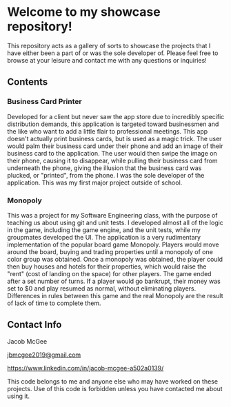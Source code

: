 # Welcome to my showcase repository!
This repository acts as a gallery of sorts to showcase the projects that I have either been a part of or was the sole developer of. Please feel free to browse at your leisure and contact me with any questions or inquiries!

## Contents
### Business Card Printer
Developed for a client but never saw the app store due to incredibly specific distribution demands, this application is targeted toward businessmen and the like who want to add a little flair to professional meetings. This app doesn't actually print business cards, but is used as a magic trick. The user would palm their business card under their phone and add an image of their business card to the application. The user would then swipe the image on their phone, causing it to disappear, while pulling their business card from underneath the phone, giving the illusion that the business card was plucked, or "printed", from the phone. I was the sole developer of the application. This was my first major project outside of school.

### Monopoly
This was a project for my Software Engineering class, with the purpose of teaching us about using git and unit tests. I developed almost all of the logic in the game, including the game engine, and the unit tests, while my groupmates developed the UI. The application is a very rudimentary implementation of the popular board game Monopoly. Players would move around the board, buying and trading properties until a monopoly of one color group was obtained. Once a monopoly was obtained, the player could then buy houses and hotels for their properties, which would raise the "rent" (cost of landing on the space) for other players. The game ended after a set number of turns. If a player would go bankrupt, their money was set to $0 and play resumed as normal, without eliminating players. Differences in rules between this game and the real Monopoly are the result of lack of time to complete them.

## Contact Info
Jacob McGee

jbmcgee2019@gmail.com

https://www.linkedin.com/in/jacob-mcgee-a502a0139/

This code belongs to me and anyone else who may have worked on these projects. Use of this code is forbidden unless you have contacted me about using it.
